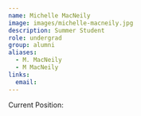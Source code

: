 ```yaml
---
name: Michelle MacNeily
image: images/michelle-macneily.jpg
description: Summer Student
role: undergrad
group: alumni
aliases:
  - M. MacNeily
  - M MacNeily
links:
  email: 
---
```


Current Position: 
